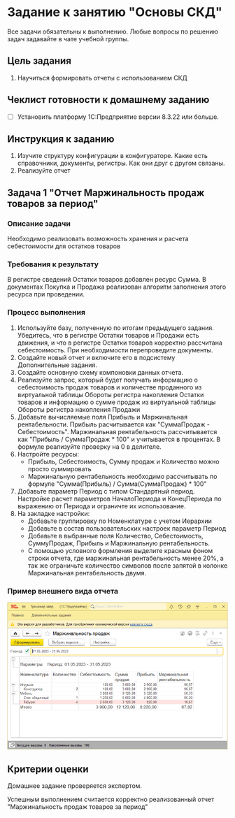 # Задание к занятию "Основы СКД"

Все задачи обязательны к выполнению. 
Любые вопросы по решению задач задавайте в чате учебной группы.

## Цель задания

1. Научиться формировать отчеты с использованием СКД

## Чеклист готовности к домашнему заданию

- [ ] Установить платформу 1С:Предприятие версии 8.3.22 или больше.

## Инструкция к заданию

1. Изучите структуру конфигурации в конфигураторе. Какие есть справочники, документы, регистры. Как они друг с другом связаны.
2. Реализуйте отчет

## Задача 1 "Отчет Маржинальность продаж товаров за период"

### Описание задачи
Необходимо реализовать возможность хранения и расчета себестоимости для остатков товаров

### Требования к результату
В регистре сведений Остатки товаров добавлен ресурс Сумма. В документах Покупка и Продажа реализован алгоритм заполнения этого ресурса при проведении.

### Процесс выполнения
1. Используйте базу, полученную по итогам предыдущего задания. Убедитесь, что в регистре Остатки товаров и Продажи есть движения, и что в регистре Остатки товаров корректно рассчитана себестоимость. При необходимости перепроведите документы.
2. Создайте новый отчет и включите его в подсистему Дополнительные задания.
3. Создайте основную схему компоновки данных отчета.
4. Реализуйте запрос, который будет получать информацию о себестоимость продаж товаров и количестве проданного из виртуальной таблицы Обороты регистра накопления Остатки товаров и информацию о сумме продаж из виртуальной таблицы Обороты регистра накопления Продажи
5. Добавьте вычисляемые поля Прибыль и Маржинальная рентабельности. Прибыль расчитывается как "СуммаПродаж - Себестоимость". Маржинальная рентабельность рассчитывается как "Прибыль / СуммаПродаж * 100" и учитывается в процентах. В формуле реализуйте проверку на 0 в делителе.
6. Настройте ресурсы:
    - Прибыль, Себестоимость, Сумму продаж и Количество можно просто суммировать
    - Маржинальную рентабельность необходимо рассчитывать по формуле "Сумма(Прибыль) / Сумма(СуммаПродаж) * 100"
7. Добавьте параметр Период с типом Стандартный период. Настройке расчет параметров НачалоПериода и КонецПериода по выражению от Периода и ограничте их использование.
8. На закладке настройки:
    - Добавьте группировку по Номенклатуре с учетом Иерархии
    - Добавьте в состав пользовательских настроек параметр Период
    - Добавьте в выбранные поля Количество, Себестоимость, СуммуПродаж, Прибыль и Маржинальную рентабельность.
    - С помощью условного формления выделите красным фоном строки отчета, где маржинальная рентабельность менее 20%, а так же ограничьте количество символов после запятой в колонке Маржинальная рентабельность двумя.

### Пример внешнего вида отчета
![Пример внешнего вида отчета](img/homework-6-6-1.png)

## Критерии оценки

Домашнее задание проверяется экспертом.

Успешным выполнением считается корректно реализованный отчет "Маржинальность продаж товаров за период"